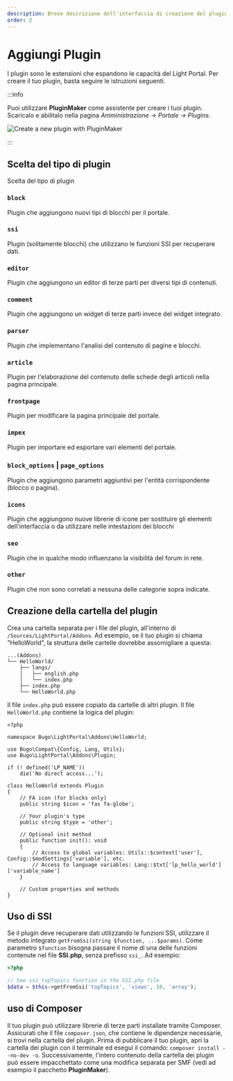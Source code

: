 ```yaml
---
description: Breve descrizione dell'interfaccia di creazione del plugin
order: 2
---
```


# Aggiungi Plugin

I plugin sono le estensioni che espandono le capacità del Light Portal. Per creare il tuo plugin, basta seguire le istruzioni seguenti.

:::info

Puoi utilizzare **PluginMaker** come assistente per creare i tuoi plugin. Scaricalo e abilitalo nella pagina _Amministrazione -> Portale -> Plugins_.

![Create a new plugin with PluginMaker](create_plugin.png)

:::

## Scelta del tipo di plugin

Scelta del tipo di plugin

### `block`

Plugin che aggiungono nuovi tipi di blocchi per il portale.

### `ssi`

Plugin (solitamente blocchi) che utilizzano le funzioni SSI per recuperare dati.

### `editor`

Plugin che aggiungono un editor di terze parti per diversi tipi di contenuti.

### `comment`

Plugin che aggiungono un widget di terze parti invece del widget integrato.

### `parser`

Plugin che implementano l'analisi del contenuto di pagine e blocchi.

### `article`

Plugin per l'elaborazione del contenuto delle schede degli articoli nella pagina principale.

### `frontpage`

Plugin per modificare la pagina principale del portale.

### `impex`

Plugin per importare ed esportare vari elementi del portale.

### `block_options` | `page_options`

Plugin che aggiungono parametri aggiuntivi per l'entità corrispondente (blocco o pagina).

### `icons`

Plugin che aggiungono nuove librerie di icone per sostituire gli elementi dell'interfaccia o da utilizzare nelle intestazioni dei blocchi

### `seo`

Plugin che in qualche modo influenzano la visibilità del forum in rete.

### `other`

Plugin che non sono correlati a nessuna delle categorie sopra indicate.

## Creazione della cartella del plugin

Crea una cartella separata per i file del plugin, all'interno di `/Sources/LightPortal/Addons`. Ad esempio, se il tuo plugin si chiama "HelloWorld", la struttura delle cartelle dovrebbe assomigliare a questa:

```
...(Addons)
└── HelloWorld/
    ├── langs/
    │   ├── english.php
    │   └── index.php
    ├── index.php
    └── HelloWorld.php
```

Il file `index.php` può essere copiato da cartelle di altri plugin. Il file `HelloWorld.php` contiene la logica del plugin:

```php:line-numbers
<?php

namespace Bugo\LightPortal\Addons\HelloWorld;

use Bugo\Compat\{Config, Lang, Utils};
use Bugo\LightPortal\Addons\Plugin;

if (! defined('LP_NAME'))
	die('No direct access...');

class HelloWorld extends Plugin
{
    // FA icon (for blocks only)
    public string $icon = 'fas fa-globe';

    // Your plugin's type
    public string $type = 'other';

    // Optional init method
    public function init(): void
    {
        // Access to global variables: Utils::$context['user'], Config::$modSettings['variable'], etc.
        // Access to language variables: Lang::$txt['lp_hello_world']['variable_name']
    }

    // Custom properties and methods
}

```

## Uso di SSI

Se il plugin deve recuperare dati utilizzando le funzioni SSI, utilizzare il metodo integrato `getFromSsi(string $function, ...$params)`. Come parametro `$function` bisogna passare il nome di una delle funzioni contenute nel file **SSI.php**, senza prefisso `ssi_`. Ad esempio:

```php
<?php

// See ssi_topTopics function in the SSI.php file
$data = $this->getFromSsi('topTopics', 'views', 10, 'array');
```

## uso di Composer

Il tuo plugin può utilizzare librerie di terze parti installate tramite Composer. Assicurati che il file `composer.json`, che contiene le dipendenze necessarie, si trovi nella cartella del plugin. Prima di pubblicare il tuo plugin, apri la cartella dei plugin con il terminale ed esegui il comando: `composer install --no-dev -o`. Successivamente, l'intero contenuto della cartella dei plugin può essere impacchettato come una modifica separata per SMF (vedi ad esempio il pacchetto **PluginMaker**).
